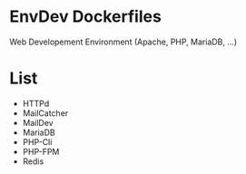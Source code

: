 # EnvDev Dockerfiles
Web Developement Environment (Apache, PHP, MariaDB, ...)

# List
* HTTPd
* MailCatcher
* MailDev
* MariaDB
* PHP-Cli
* PHP-FPM
* Redis
